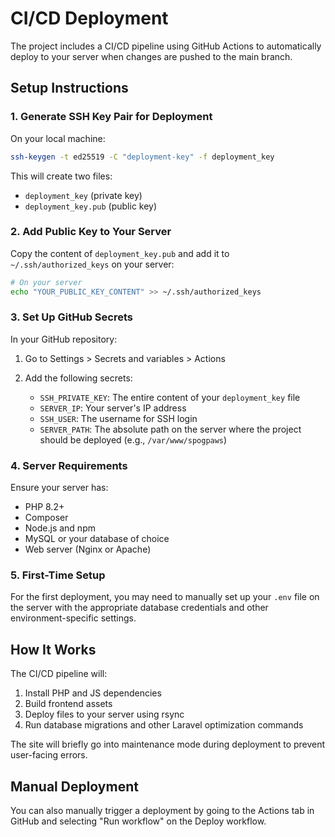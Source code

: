 # CI/CD Deployment

The project includes a CI/CD pipeline using GitHub Actions to automatically deploy to your server when changes are pushed to the main branch.

## Setup Instructions

### 1. Generate SSH Key Pair for Deployment

On your local machine:

```bash
ssh-keygen -t ed25519 -C "deployment-key" -f deployment_key
```

This will create two files:
- `deployment_key` (private key)
- `deployment_key.pub` (public key)

### 2. Add Public Key to Your Server

Copy the content of `deployment_key.pub` and add it to `~/.ssh/authorized_keys` on your server:

```bash
# On your server
echo "YOUR_PUBLIC_KEY_CONTENT" >> ~/.ssh/authorized_keys
```

### 3. Set Up GitHub Secrets

In your GitHub repository:
1. Go to Settings > Secrets and variables > Actions
2. Add the following secrets:

   - `SSH_PRIVATE_KEY`: The entire content of your `deployment_key` file
   - `SERVER_IP`: Your server's IP address
   - `SSH_USER`: The username for SSH login
   - `SERVER_PATH`: The absolute path on the server where the project should be deployed (e.g., `/var/www/spogpaws`)

### 4. Server Requirements

Ensure your server has:
- PHP 8.2+
- Composer
- Node.js and npm
- MySQL or your database of choice
- Web server (Nginx or Apache)

### 5. First-Time Setup

For the first deployment, you may need to manually set up your `.env` file on the server with the appropriate database credentials and other environment-specific settings.

## How It Works

The CI/CD pipeline will:
1. Install PHP and JS dependencies
2. Build frontend assets
3. Deploy files to your server using rsync
4. Run database migrations and other Laravel optimization commands

The site will briefly go into maintenance mode during deployment to prevent user-facing errors.

## Manual Deployment

You can also manually trigger a deployment by going to the Actions tab in GitHub and selecting "Run workflow" on the Deploy workflow. 